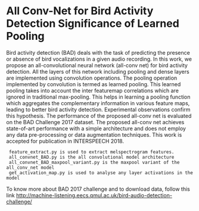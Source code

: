 # All Conv-Net for Bird Activity Detection Significance of Learned Pooling
Bird activity detection (BAD) deals with the task of predicting the presence or absence of bird vocalizations in a given audio recording. In this work, we propose an all-convolutional neural network (all-conv net) for bird activity detection. All the layers of this network including pooling and dense layers are implemented using convolution operations. The pooling operation implemented by convolution is termed as learned pooling. This learned pooling takes into account the inter featuremap correlations which are ignored in traditional max-pooling. This helps in learning a pooling function which aggregates the complementary information in various feature maps, leading to better bird activity detection. Experimental observations confirm this hypothesis. The performance of the proposed all-conv net is evaluated on the BAD Challenge 2017 dataset. The proposed all-conv net achieves state-of-art performance with a simple architecture and does not employ any data pre-processing or data augmentation techniques. This work is accepted for publication in INTERSPEECH 2018. 

     feature_extract.py is used to extract melspectrogram features.
     all_convnet_BAD.py is the all convolutional model architecture
     all_convnet_BAD_maxpool_variant.py is the maxpool variant of the all_conv_net model
     get_activation_map.py is used to analyse any layer activations in the model




To know more about BAD 2017 challenge and to download data, follow this link http://machine-listening.eecs.qmul.ac.uk/bird-audio-detection-challenge/
